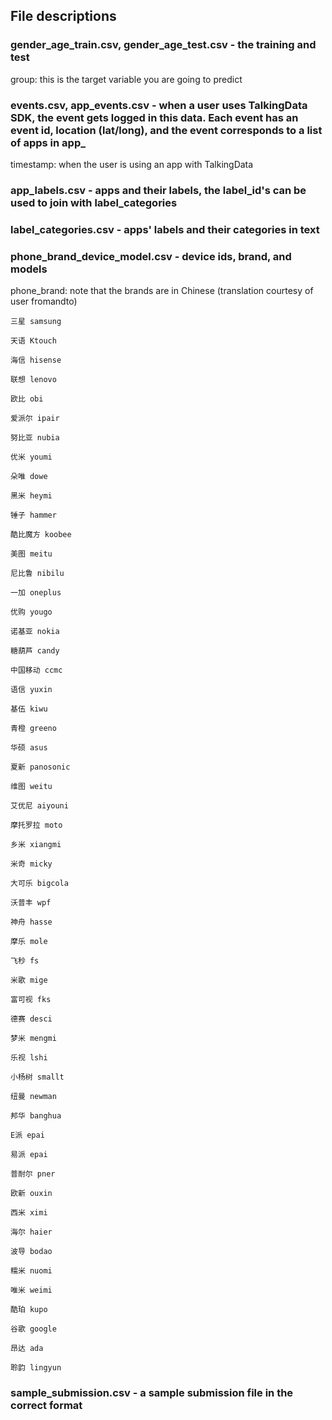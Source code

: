 ## File descriptions

### gender_age_train.csv, gender_age_test.csv - the training and test 

group: this is the target variable you are going to predict

### events.csv, app_events.csv - when a user uses TalkingData SDK, the event gets logged in this data. Each event has an event id, location (lat/long), and the event corresponds to a list of apps in app_

timestamp: when the user is using an app with TalkingData 

### app_labels.csv - apps and their labels, the label_id's can be used to join with label_categories

### label_categories.csv - apps' labels and their categories in text

### phone_brand_device_model.csv - device ids, brand, and models

phone_brand: note that the brands are in Chinese (translation courtesy of user fromandto)

    三星 samsung

    天语 Ktouch

    海信 hisense

    联想 lenovo

    欧比 obi

    爱派尔 ipair

    努比亚 nubia

    优米 youmi

    朵唯 dowe

    黑米 heymi

    锤子 hammer

    酷比魔方 koobee

    美图 meitu

    尼比鲁 nibilu

    一加 oneplus

    优购 yougo

    诺基亚 nokia

    糖葫芦 candy

    中国移动 ccmc

    语信 yuxin

    基伍 kiwu

    青橙 greeno

    华硕 asus

    夏新 panosonic

    维图 weitu

    艾优尼 aiyouni

    摩托罗拉 moto

    乡米 xiangmi

    米奇 micky

    大可乐 bigcola

    沃普丰 wpf

    神舟 hasse

    摩乐 mole

    飞秒 fs

    米歌 mige

    富可视 fks

    德赛 desci

    梦米 mengmi

    乐视 lshi

    小杨树 smallt

    纽曼 newman

    邦华 banghua

    E派 epai

    易派 epai

    普耐尔 pner

    欧新 ouxin

    西米 ximi

    海尔 haier

    波导 bodao

    糯米 nuomi

    唯米 weimi

    酷珀 kupo

    谷歌 google

    昂达 ada

    聆韵 lingyun
    
### sample_submission.csv - a sample submission file in the correct format